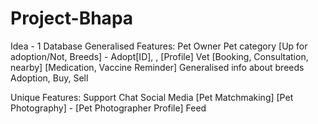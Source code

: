 # Project-Bhapa

Idea - 1
Database 
Generalised Features:
Pet Owner 
Pet category [Up for adoption/Not, Breeds] - Adopt[ID], , [Profile]
Vet  [Booking, Consultation, nearby]
[Medication, Vaccine Reminder]
Generalised info about breeds
Adoption, Buy, Sell


Unique Features:
Support Chat
Social Media
[Pet Matchmaking]
[Pet Photography] - [Pet Photographer Profile]
Feed


